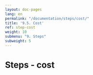 ```yaml
---
layout: doc-pages
lang: en
permalink: "/documentation/steps/cost/"
title: '9.5. Cost'
ref: step-cost
weight: 10
submenu: "9. Steps"
subweight: 5
---
```


# Steps - cost
